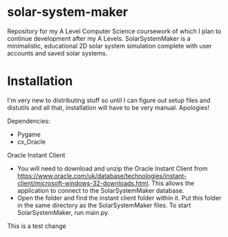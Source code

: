 # solar-system-maker
Repository for my A Level Computer Science coursework of which I plan to continue development after my A Levels. SolarSystemMaker is a minimalistic, educational 2D solar system simulation complete with user accounts and saved solar systems.

# Installation
I'm very new to distributing stuff so until I can figure out setup files and distutils and all that, installation will have to be very manual. Apologies! 

Dependencies:
- Pygame
- cx_Oracle

Oracle Instant Client
- You will need to download and unzip the Oracle Instant Client from https://www.oracle.com/uk/database/technologies/instant-client/microsoft-windows-32-downloads.html. This allows the application to connect to the SolarSystemMaker database. 
- Open the folder and find the instant client folder within it. Put this folder in the same directory as the SolarSystemMaker files. To start SolarSystemMaker, run main.py.

This is a test change